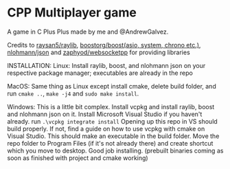 # CPP Multiplayer game

A game in C Plus Plus made by me and @AndrewGalvez.

Credits to [raysan5/raylib](https://github.com/raysan5/raylib), [boostorg/boost(asio, system, chrono etc.)](https://github.com/boostorg/boost), [nlohmann/json](https://github.com/nlohmann/json) and [zaphyod/websocketpp](https://github.com/zaphoyd/websocketpp) for providing libraries

INSTALLATION:
Linux: Install raylib, boost, and nlohmann json on your respective package manager; executables are already in the repo

MacOS: Same thing as Linux except install cmake, delete build folder, and run `cmake ..`, `make -j4` and `sudo make install`.

Windows: This is a little bit complex. Install vcpkg and install raylib, boost and nlohmann json on it. Install Microsoft Visual Studio if you haven't already. run `.\vcpkg integrate install` Opening up this repo in VS should build properly. If not, find a guide on how to use vcpkg with cmake on Visual Studio. This should make an executable in the build folder. Move the repo folder to Program Files (if it's not already there) and create shortcut which you move to desktop. Good job installing.
(prebuilt binaries coming as soon as finished with project and cmake working)

